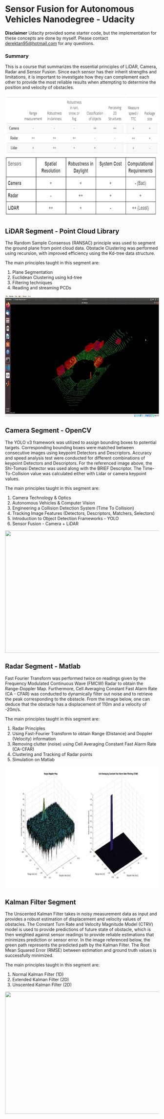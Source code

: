 # Sensor Fusion for Autonomous Vehicles Nanodegree - Udacity

**Disclaimer** Udacity provided some starter code, but the implementation for these concepts are done by myself. Please contact derektan95@hotmail.com for any questions. 

### Summary<br/>
This is a course that summarizes the essential principles of LiDAR, Camera, Radar and Sensor Fusion. Since each sensor has their inherit strengths and limitations, it is important to investigate how they can complement each other to provide the most reliable results when attempting to determine the position and velocity of obstacles.

<img src="media/pros_vs_cons_sensors_v1.png" width="900" height="200" />

<img src="media/pros_vs_cons_sensors_v2.png" width="900" height="200" />

## LiDAR Segment - Point Cloud Library<br/>
The Random Sample Consensus (RANSAC) principle was used to segment the ground plane from point cloud data. Obstacle Clustering was performed using recursion, with improved efficiency using the Kd-tree data structure.

The main principles taught in this segment are: 
1) Plane Segmentation
2) Euclidean Clustering using kd-tree
3) Filtering techniques
4) Reading and streaming PCDs

<img src="media/obstacle_detect_point_cloud_streaming.gif" width="900" height="400" />

## Camera Segment - OpenCV<br/>
The YOLO v3 framework was utilized to assign bounding boxes to potential targets. Corresponding bounding boxes were matched between consecutive images using keypoint Detectors and Descriptors. Accuracy and speed analysis test were conducted for different combinations of keypoint Detectors and Descriptors. For the referenced image above, the Shi-Tomasi Detector was used along with the BRIEF Descriptor. The Time-To-Collision value was calculated either with Lidar or camera keypoint values.

The main principles taught in this segment are: 
1) Camera Technology & Optics
2) Autonomous Vehicles & Computer Vision 
3) Engineering a Collision Detection System (Time To Collision)
4) Tracking Image Features (Detectors, Descriptors, Matchers, Selectors)
5) Introduction to Object Detection Frameworks - YOLO
6) Sensor Fusion - Camera + LiDAR

<img src="media/time_to_collision_with_keypt_match_gif.gif" width="1000" height="400" />

## Radar Segment - Matlab<br/>
Fast Fourier Transform was performed twice on readings given by the Frequency Modulated Continuous Wave (FMCW) Radar to obtain the Range-Doppler Map.  Furthermore, Cell Averaging Constant Fast Alarm Rate (CA - CFAR) was conducted to dynamically filter out noise and to retrieve the peak corresponding to the obstacle. From the image below, one can deduce that the obstacle has a displacement of 110m and a velocity of -20m/s.

The main principles taught in this segment are: 
1) Radar Principles
2) Using Fast-Fourier Transform to obtain Range (Distance) and Doppler (Velocity) information
3) Removing clutter (noise) using Cell Averaging Constant Fast Alarm Rate (CA-CFAR)
4) Clustering and Tracking of Radar points
5) Simulation on Matlab

<img src="media/range_doppler_map_obstacle_radar.jpg" width="900" height="400" />

## Kalman Filter Segment<br/>
The Unscented Kalman Filter takes in noisy measurement data as input and provides a robust estimation of displacement and velocity values of obstacles. The Constant Turn Rate and Velocity Magnitude Model (CTRV) model is used to provide predictions of future state of obstacle, which is then weighted against sensor readings to provide reliable estimations that minimizes prediction or sensor error. In the image referenced below, the green path represents the predicted path by the Kalman Filter. The Root Mean Squared Error (RMSE) between estimation and ground truth values is successfully minimized.

The main principles taught in this segment are: 
1) Normal Kalman Filter (1D)
2) Extended Kalman Filter (2D)
3) Unscented Kalman Filter (2D)

<img src="media/unscented_kalman_filter_simulation.gif" width="1400" height="400" />
